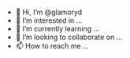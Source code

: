 - 👋 Hi, I’m @glamoryd
- 👀 I’m interested in ...
- 🌱 I’m currently learning ...
- 💞️ I’m looking to collaborate on ...
- 📫 How to reach me ...

<!---
glamoryd/glamoryd is a ✨ special ✨ repository because its `README.md` (this file) appears on your GitHub profile.
You can click the Preview link to take a look at your changes.
--->
